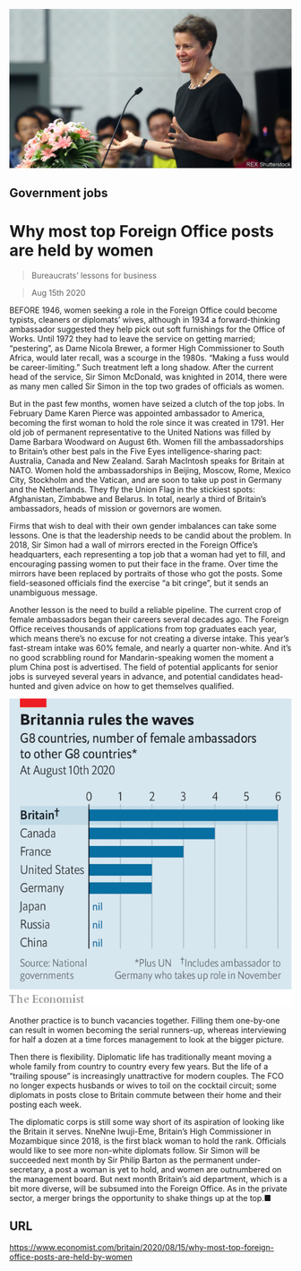 ![](./images/20200815_BRP504.jpg)

## Government jobs

# Why most top Foreign Office posts are held by women

> Bureaucrats’ lessons for business

> Aug 15th 2020

BEFORE 1946, women seeking a role in the Foreign Office could become typists, cleaners or diplomats’ wives, although in 1934 a forward-thinking ambassador suggested they help pick out soft furnishings for the Office of Works. Until 1972 they had to leave the service on getting married; “pestering”, as Dame Nicola Brewer, a former High Commissioner to South Africa, would later recall, was a scourge in the 1980s. “Making a fuss would be career-limiting.” Such treatment left a long shadow. After the current head of the service, Sir Simon McDonald, was knighted in 2014, there were as many men called Sir Simon in the top two grades of officials as women.

But in the past few months, women have seized a clutch of the top jobs. In February Dame Karen Pierce was appointed ambassador to America, becoming the first woman to hold the role since it was created in 1791. Her old job of permanent representative to the United Nations was filled by Dame Barbara Woodward on August 6th. Women fill the ambassadorships to Britain’s other best pals in the Five Eyes intelligence-sharing pact: Australia, Canada and New Zealand. Sarah MacIntosh speaks for Britain at NATO. Women hold the ambassadorships in Beijing, Moscow, Rome, Mexico City, Stockholm and the Vatican, and are soon to take up post in Germany and the Netherlands. They fly the Union Flag in the stickiest spots: Afghanistan, Zimbabwe and Belarus. In total, nearly a third of Britain’s ambassadors, heads of mission or governors are women.

Firms that wish to deal with their own gender imbalances can take some lessons. One is that the leadership needs to be candid about the problem. In 2018, Sir Simon had a wall of mirrors erected in the Foreign Office’s headquarters, each representing a top job that a woman had yet to fill, and encouraging passing women to put their face in the frame. Over time the mirrors have been replaced by portraits of those who got the posts. Some field-seasoned officials find the exercise “a bit cringe”, but it sends an unambiguous message.

Another lesson is the need to build a reliable pipeline. The current crop of female ambassadors began their careers several decades ago. The Foreign Office receives thousands of applications from top graduates each year, which means there’s no excuse for not creating a diverse intake. This year’s fast-stream intake was 60% female, and nearly a quarter non-white. And it’s no good scrabbling round for Mandarin-speaking women the moment a plum China post is advertised. The field of potential applicants for senior jobs is surveyed several years in advance, and potential candidates head-hunted and given advice on how to get themselves qualified.



![](./images/20200815_BRC176.png)

Another practice is to bunch vacancies together. Filling them one-by-one can result in women becoming the serial runners-up, whereas interviewing for half a dozen at a time forces management to look at the bigger picture.

Then there is flexibility. Diplomatic life has traditionally meant moving a whole family from country to country every few years. But the life of a “trailing spouse” is increasingly unattractive for modern couples. The FCO no longer expects husbands or wives to toil on the cocktail circuit; some diplomats in posts close to Britain commute between their home and their posting each week.

The diplomatic corps is still some way short of its aspiration of looking like the Britain it serves. NneNne Iwuji-Eme, Britain’s High Commissioner in Mozambique since 2018, is the first black woman to hold the rank. Officials would like to see more non-white diplomats follow. Sir Simon will be succeeded next month by Sir Philip Barton as the permanent under-secretary, a post a woman is yet to hold, and women are outnumbered on the management board. But next month Britain’s aid department, which is a bit more diverse, will be subsumed into the Foreign Office. As in the private sector, a merger brings the opportunity to shake things up at the top.■

## URL

https://www.economist.com/britain/2020/08/15/why-most-top-foreign-office-posts-are-held-by-women
